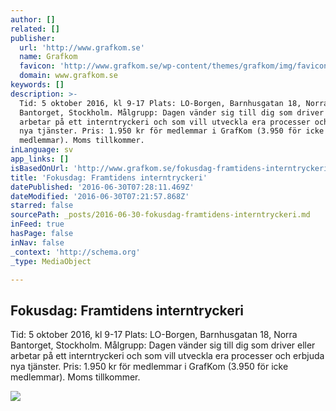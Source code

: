 ```yaml
---
author: []
related: []
publisher:
  url: 'http://www.grafkom.se'
  name: Grafkom
  favicon: 'http://www.grafkom.se/wp-content/themes/grafkom/img/favicon.ico'
  domain: www.grafkom.se
keywords: []
description: >-
  Tid: 5 oktober 2016, kl 9-17 Plats: LO-Borgen, Barnhusgatan 18, Norra
  Bantorget, Stockholm. Målgrupp: Dagen vänder sig till dig som driver eller
  arbetar på ett interntryckeri och som vill utveckla era processer och erbjuda
  nya tjänster. Pris: 1.950 kr för medlemmar i GrafKom (3.950 för icke
  medlemmar). Moms tillkommer.
inLanguage: sv
app_links: []
isBasedOnUrl: 'http://www.grafkom.se/fokusdag-framtidens-interntryckeri/'
title: 'Fokusdag: Framtidens interntryckeri'
datePublished: '2016-06-30T07:28:11.469Z'
dateModified: '2016-06-30T07:21:57.868Z'
starred: false
sourcePath: _posts/2016-06-30-fokusdag-framtidens-interntryckeri.md
inFeed: true
hasPage: false
inNav: false
_context: 'http://schema.org'
_type: MediaObject

---
```

<article style=""><h1>Fokusdag: Framtidens interntryckeri</h1><p>Tid: 5 oktober 2016, kl 9-17 Plats: LO-Borgen, Barnhusgatan 18, Norra Bantorget, Stockholm. Målgrupp: Dagen vänder sig till dig som driver eller arbetar på ett interntryckeri och som vill utveckla era processer och erbjuda nya tjänster. Pris: 1.950 kr för medlemmar i GrafKom (3.950 för icke medlemmar). Moms tillkommer.</p><img src="http://www.grafkom.se/wp-content/uploads/2016/06/Interntryckeridag-talare.jpg" /></article>